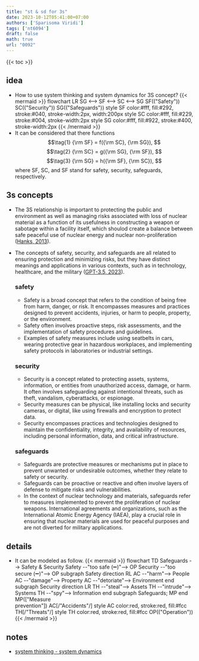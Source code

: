 ```yaml
---
title: "st & sd for 3s"
date: 2023-10-12T05:41:00+07:00
authors: ['Sparisoma Viridi']
tags: ['nt6094']
draft: false
math: true
url: "0092"
---
```

{{< toc >}}


## idea
+ How to use system thinking and system dynamics for 3S concept?
  {{< mermaid >}}
  flowchart LR
    SG <--> SF <--> SC <--> SG
    SF(("Safety"))
    SC(("Security"))
    SG(("Safeguards"))
    style SF color:#fff, fill:#292, stroke:#040, stroke-width:2px, width:200px
    style SC color:#fff, fill:#229, stroke:#004, stroke-width:2px
    style SG color:#fff, fill:#922, stroke:#400, stroke-width:2px 
  {{< /mermaid >}}
+ It can be considered that there functions
  $$\tag{1}
  {\rm SF} = f({\rm SC}, {\rm SG}),
  $$
  $$\tag{2}
  {\rm SC} = g({\rm SG}, {\rm SF}),
  $$
  $$\tag{3}
  {\rm SG} = h({\rm SF}, {\rm SC}),
  $$
  where SF, SC, and SF stand for safety, security, safeguards, respectively.


## 3s concepts
+ The 3S relationship is important to protecting the public and environment as well as managing risks associated with loss of nuclear material as a function of its usefulness in constructing a weapon or sabotage within a facility
itself, which shoulod create a balance between safe peaceful use of nuclear energy and nuclear non-proliferation ([Hanks, 2013](https://www.nrc.gov/docs/ML1318/ML13189A006.pdf)).
+ The concepts of safety, security, and safeguards are all related to ensuring protection and minimizing risks, but they have distinct meanings and applications in various contexts, such as in technology, healthcare, and the military ([GPT-3.5, 2023](https://chat.openai.com/share/58893a0d-3e99-4faa-bcee-b94b49fa4632)).


  ### safety
  - Safety is a broad concept that refers to the condition of being free from harm, danger, or risk. It encompasses measures and practices designed to prevent accidents, injuries, or harm to people, property, or the environment.
  - Safety often involves proactive steps, risk assessments, and the implementation of safety procedures and guidelines.
  - Examples of safety measures include using seatbelts in cars, wearing protective gear in hazardous workplaces, and implementing safety protocols in laboratories or industrial settings.
  
  ### security
  - Security is a concept related to protecting assets, systems, information, or entities from unauthorized access, damage, or harm. It often involves safeguarding against intentional threats, such as theft, vandalism, cyberattacks, or espionage.
  - Security measures can be physical, like installing locks and security cameras, or digital, like using firewalls and encryption to protect data.
  - Security encompasses practices and technologies designed to maintain the confidentiality, integrity, and availability of resources, including personal information, data, and critical infrastructure.

  ### safeguards
  - Safeguards are protective measures or mechanisms put in place to prevent unwanted or undesirable outcomes, whether they relate to safety or security.
  - Safeguards can be proactive or reactive and often involve layers of defense to mitigate risks and vulnerabilities.
  - In the context of nuclear technology and materials, safeguards refer to measures implemented to prevent the proliferation of nuclear weapons. International agreements and organizations, such as the International Atomic Energy Agency (IAEA), play a crucial role in ensuring that nuclear materials are used for peaceful purposes and are not diverted for military applications.


## details
+ It can be modeled as follow.
  {{< mermaid >}}
  flowchart TD
    Safeguards --> Safety & Security
    Safety --"too safe (&#x2796;)"--> OP
    Security --"too secure (&#x2796;)"--> OP
    subgraph Safety
      direction RL
      AC --"harm"--> People
      AC --"damage"--> Property
      AC --"detoriate"--> Environment
    end
    subgraph Security
      direction LR
      TH --"steal"--> Assets
      TH --"intrude"--> Systems
      TH --"spy"--> Information
    end
    subgraph Safeguards;
      MP
    end
    MP(["Measure<br>prevention"])
    AC[/"Accidents"/]
    style AC color:red, stroke:red, fill:#fcc
    TH[/"Threats"/]
    style TH color:red, stroke:red, fill:#fcc
    OP(("Operation"))
  {{< /mermaid >}}



## notes
+ [system thinking - system dynamics](../0088/)